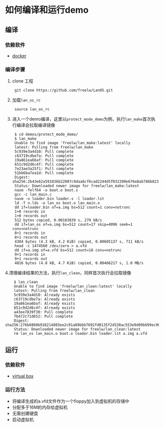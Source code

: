 # 如何编译和运行demo


## 编译
### 依赖软件
* [docker](https://www.docker.com/)

### 编译步骤

1. clone 工程
	
		git clone https://github.com/freelw/LanOS.git

2. 加载`lan_os_rc`

		source lan_os_rc
		
3. 进入一个demo编译，这里以`protect_mode_demo`为例，执行`lan_make`首次执行编译会拉取编译镜像

		$ cd demos/protect_mode_demo/
		$ lan_make 
		Unable to find image 'freelw/lan_make:latest' locally
		latest: Pulling from freelw/lan_make
		5c939e3a4d10: Pull complete 
		c63719cdbe7a: Pull complete 
		19a861ea6baf: Pull complete 
		651c9d2d6c4f: Pull complete 
		7e23ae3a25f1: Pull complete 
		51bb6ba7ea1d: Pull complete 
		Digest: sha256:2b43e62a591836b22007c9daa6cf6cad2244d5f032390e676e8ab786b823e207
		Status: Downloaded newer image for freelw/lan_make:latest
		nasm -felf64 -o boot.o boot.s 
		gcc -c lan_main.c
		nasm -o loader.bin loader.s -l loader.lst
		ld -T n.lds -o lan_os boot.o lan_main.o
		dd if=loader.bin of=a.img bs=512 count=1 conv=notrunc
		1+0 records in
		1+0 records out
		512 bytes copied, 0.00183839 s, 279 kB/s
		dd if=lan_os of=a.img bs=512 count=17 skip=4096 seek=1 conv=notrunc
		8+1 records in
		8+1 records out
		4304 bytes (4.3 kB, 4.2 KiB) copied, 0.00605137 s, 711 kB/s
		head -c 1474560 /dev/zero > a.vfd
		dd if=a.img of=a.vfd bs=512 count=18 conv=notrunc
		9+1 records in
		9+1 records out
		4816 bytes (4.8 kB, 4.7 KiB) copied, 0.00466217 s, 1.0 MB/s

4.清理编译结果的方法，执行`lan_clean`，同样首次执行会拉取镜像

		$ lan_clean 
		Unable to find image 'freelw/lan_clean:latest' locally
		latest: Pulling from freelw/lan_clean
		5c939e3a4d10: Already exists 
		c63719cdbe7a: Already exists 
		19a861ea6baf: Already exists 
		651c9d2d6c4f: Already exists 
		a43ee7839f30: Pull complete 
		fb472c71d652: Pull complete 
		Digest: sha256:276b8860b910214803ee2c91a89bbb7692fd0135f2d538ac553e9d09b699ec90
		Status: Downloaded newer image for freelw/lan_clean:latest
		rm lan_os lan_main.o boot.o loader.bin loader.lst a.img a.vfd
		
## 运行
### 依赖软件
* [virtual box](https://www.virtualbox.org/)

### 运行方法
* 将编译生成的a.vfd文件作为一个floppy加入到虚拟机的存储中
* 分配多于16M的内存给虚拟机
* 无需创建硬盘
* 启动虚拟机